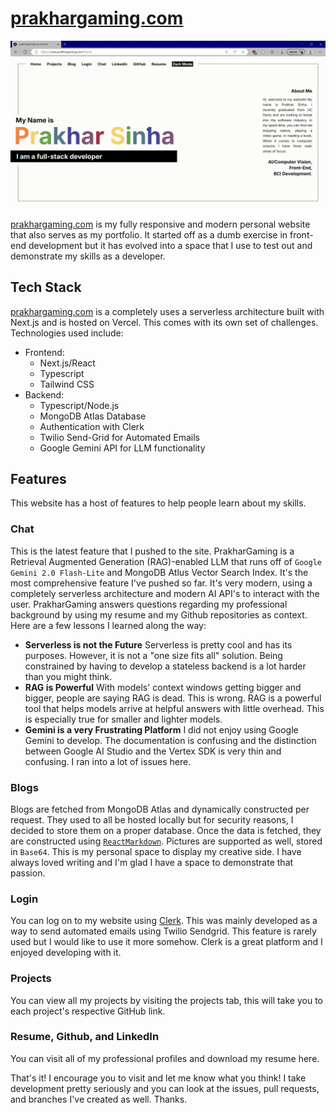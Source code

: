 # [prakhargaming.com](https://www.prakhargaming.com)

![demo](demo.gif)

[prakhargaming.com](https://www.prakhargaming.com) is my fully responsive and modern personal website that also serves as my portfolio. It started off as a dumb exercise in front-end development but it has evolved into a space that I use to test out and demonstrate my skills as a developer.

## Tech Stack
[prakhargaming.com](https://www.prakhargaming.com) is a completely uses a serverless architecture built with Next.js and is hosted on Vercel. This comes with its own set of challenges. Technologies used include:
- Frontend:
  - Next.js/React
  - Typescript
  - Tailwind CSS
- Backend:
  - Typescript/Node.js
  - MongoDB Atlas Database
  - Authentication with Clerk
  - Twilio Send-Grid for Automated Emails
  - Google Gemini API for LLM functionality

## Features
This website has a host of features to help people learn about my skills.

### Chat
This is the latest feature that I pushed to the site. PrakharGaming is a Retrieval Augmented Generation (RAG)-enabled LLM that runs off of `Google Gemini 2.0 Flash-Lite` and MongoDB Atlus Vector Search Index. It's the most comprehensive feature I've pushed so far. It's very modern, using a completely serverless architecture and modern AI API's to interact with the user. PrakharGaming answers questions regarding my professional background by using my resume and my Github repositories as context. Here are a few lessons I learned along the way:
- **Serverless is not the Future** Serverless is pretty cool and has its purposes. However, it is not a "one size fits all" solution. Being constrained by having to develop a stateless backend is a lot harder than you might think.
- **RAG is Powerful** With models' context windows getting bigger and bigger, people are saying RAG is dead. This is wrong. RAG is a powerful tool that helps models arrive at helpful answers with little overhead. This is especially true for smaller and lighter models.
- **Gemini is a very Frustrating Platform** I did not enjoy using Google Gemini to develop. The documentation is confusing and the distinction between Google AI Studio and the Vertex SDK is very thin and confusing. I ran into a lot of issues here.

### Blogs
Blogs are fetched from MongoDB Atlas and dynamically constructed per request. They used to all be hosted locally but for security reasons, I decided to store them on a proper database. Once the data is fetched, they are constructed using [`ReactMarkdown`](https://github.com/remarkjs/react-markdown). Pictures are supported as well, stored in `Base64`. This is my personal space to display my creative side. I have always loved writing and I'm glad I have a space to demonstrate that passion.

### Login
You can log on to my website using [Clerk](https://clerk.com/). This was mainly developed as a way to send automated emails using Twilio Sendgrid. This feature is rarely used but I would like to use it more somehow. Clerk is a great platform and I enjoyed developing with it.

### Projects
You can view all my projects by visiting the projects tab, this will take you to each project's respective GitHub link.

### Resume, Github, and LinkedIn
You can visit all of my professional profiles and download my resume here.


That's it! I encourage you to visit and let me know what you think! I take development pretty seriously and you can look at the issues, pull requests, and branches I've created as well. Thanks.

